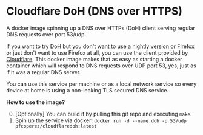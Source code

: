 # Cloudflare DoH (DNS over HTTPS)

A docker image spinning up a  DNS over HTTPs (DoH) client serving regular DNS requests over port 53/udp.

If you want to try [DoH](https://developers.cloudflare.com/1.1.1.1/dns-over-https/) but you don't want to use a [nightly version or Firefox](https://www.ghacks.net/2018/04/02/configure-dns-over-https-in-firefox/) or just don't want to use Firefox at all, you can use the client provided by [Cloudflare](https://developers.cloudflare.com/1.1.1.1/dns-over-https/cloudflared-proxy/).
This docker image makes that as easy as starting a docker container which will respond to DNS requests over UDP port 53, yes, just as if it was a regular DNS server.

You can use this service per machine or as a local network service so every device at home is using a non-leaking TLS secured DNS service.

**How to use the image?**

0. [Optionally] You can build it by pulling this git repo and executing `make`.
1. Spin up the service via docker: `docker run -d --name doh -p 53/udp pfcoperez/cloudflaredoh:latest`
